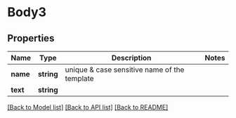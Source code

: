 # Body3

## Properties
Name | Type | Description | Notes
------------ | ------------- | ------------- | -------------
**name** | **string** | unique &amp; case sensitive name of the template | 
**text** | **string** |  | 

[[Back to Model list]](../../README.md#documentation-for-models) [[Back to API list]](../../README.md#documentation-for-api-endpoints) [[Back to README]](../../README.md)

